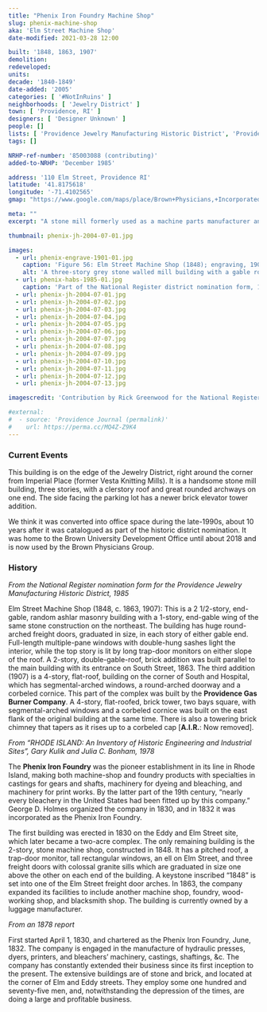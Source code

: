 ```yaml
---
title: "Phenix Iron Foundry Machine Shop"
slug: phenix-machine-shop
aka: 'Elm Street Machine Shop'
date-modified: 2021-03-28 12:00

built: '1848, 1863, 1907'
demolition: 
redeveloped: 
units:
decade: '1840-1849'
date-added: '2005'
categories: [ '#NotInRuins' ]
neighborhoods: [ 'Jewelry District' ]
town: [ 'Providence, RI' ]
designers: [ 'Designer Unknown' ]
people: []
lists: [ 'Providence Jewelry Manufacturing Historic District', 'Providence Industrial Sites 1981', 'Inventory of Historic Engineering & Industrial Sites 1978', 'National Register of Historic Places' ]
tags: []

NRHP-ref-number: '85003088 (contributing)'
added-to-NRHP: 'December 1985'

address: '110 Elm Street, Providence RI'
latitude: '41.8175618'
longitude: '-71.4102565'
gmap: "https://www.google.com/maps/place/Brown+Physicians,+Incorporated/@41.8175618,-71.4102565,17z/data=!3m1!5s0x89e4456ac863afcf:0xdd8a5765b540bd98!4m12!1m6!3m5!1s0x89e44ff3e5b6b977:0xa7fe4cb8f782155f!2sBrown+Medicine!8m2!3d41.8189235!4d-71.4102199!3m4!1s0x0:0x94eae407f9296cb7!8m2!3d41.8166111!4d-71.4111214"

meta: ""
excerpt: "A stone mill formerly used as a machine parts manufacturer and now commercial office space"

thumbnail: phenix-jh-2004-07-01.jpg

images:
  - url: phenix-engrave-1901-01.jpg
    caption: 'Figure 56: Elm Street Machine Shop (1848); engraving, 1901. Distinctive features are the huge, arched, freight doors; random- ashlar walls; and eyebrow monitor set in a gable roof — From Providence Industrial Sites, Statewide Historical Preservation Report P-P-6, 1981'
    alt: 'A three-story grey stone walled mill building with a gable roof, clerstory monitor along the roof line, and red-brick stair tower on one end. Three huge round-head loading bays are located on each end.'
  - url: phenix-habs-1985-01.jpg
    caption: 'Part of the National Register district nomination form, 1985 — Photo by Richard Greenwood'
  - url: phenix-jh-2004-07-01.jpg
  - url: phenix-jh-2004-07-02.jpg
  - url: phenix-jh-2004-07-03.jpg
  - url: phenix-jh-2004-07-04.jpg
  - url: phenix-jh-2004-07-05.jpg
  - url: phenix-jh-2004-07-06.jpg
  - url: phenix-jh-2004-07-07.jpg
  - url: phenix-jh-2004-07-08.jpg
  - url: phenix-jh-2004-07-09.jpg
  - url: phenix-jh-2004-07-10.jpg
  - url: phenix-jh-2004-07-11.jpg
  - url: phenix-jh-2004-07-12.jpg
  - url: phenix-jh-2004-07-13.jpg

imagescredit: 'Contribution by Rick Greenwood for the National Register Form'

#external:
#  - source: 'Providence Journal (permalink)'
#    url: https://perma.cc/MQ4Z-Z9K4
---
```


### Current Events

This building is on the edge of the Jewelry District, right around the corner from Imperial Place (former Vesta Knitting Mills). It is a handsome stone mill building, three stories, with a clerstory roof and great rounded archways on one end. The side facing the parking lot has a newer brick elevator tower addition.

We think it was converted into office space during the late-1990s, about 10 years after it was catalogued as part of the historic district nomination. It was home to the Brown University Development Office until about 2018 and is now used by the Brown Physicians Group.


### History

_From the National Register nomination form for the Providence Jewelry Manufacturing Historic District, 1985_

Elm Street Machine Shop (1848, c. 1863, 1907): This is a 2 1/2-story, end-gable, random ashlar masonry building with a 1-story, end-gable wing of the same stone construction on the northeast. The building has huge round-arched freight doors, graduated in size, in each story of either gable end. Full-length multiple-pane windows with double-hung sashes light the interior, while the top story is lit by long trap-door monitors on either slope of the roof. A 2-story, double-gable-roof, brick addition was built parallel to the main building with its entrance on South Street, 1863. The third addition (1907) is a 4-story, flat-roof, building on the corner of South and Hospital, which has segmental-arched windows, a round-arched doorway and a corbeled cornice. This part of the complex was built by the **Providence Gas Burner Company**. A 4-story, flat-roofed, brick tower, two bays square, with segmental-arched windows and a corbeled cornice was built on the east flank of the original building at the same time. There is also a towering brick chimney that tapers as it rises up to a corbeled cap [**A.I.R.**: Now removed].

_From “RHODE ISLAND: An Inventory of Historic Engineering and Industrial Sites”, Gary Kulik and Julia C. Bonham, 1978_

The **Phenix Iron Foundry** was the pioneer establishment in its line in Rhode Island, making both machine-shop and foundry products with specialties in castings for gears and shafts, machinery for dyeing and bleaching, and machinery for print works. By the latter part of the 19th century, “nearly every bleachery in the United States had been fitted up by this company.” George D. Holmes organized the company in 1830, and in 1832 it was incorporated as the Phenix Iron Foundry.

The first building was erected in 1830 on the Eddy and Elm Street site, which later became a two-acre complex. The only remaining building is the 2-story, stone machine shop, constructed in 1848. It has a pitched roof, a trap-door monitor, tall rectangular windows, an ell on Elm Street, and three freight doors with colossal granite sills which are graduated in size one above the other on each end of the building. A keystone inscribed “1848” is set into one of the Elm Street freight door arches. In 1863, the company expanded its facilities to include another machine shop, foundry, wood-working shop, and blacksmith shop. The building is currently owned by a luggage manufacturer.

_From an 1878 report_

First started April 1, 1830, and chartered as the Phenix Iron Foundry, June, 1832. The company is engaged in the manufacture of hydraulic presses, dyers, printers, and bleachers’ machinery, castings, shaftings, &c. The company has constantly extended their business since its first inception to the present. The extensive buildings are of stone and brick, and located at the corner of Elm and Eddy streets. They employ some one hundred and seventy-five men, and, notwithstanding the depression of the times, are doing a large and profitable business.